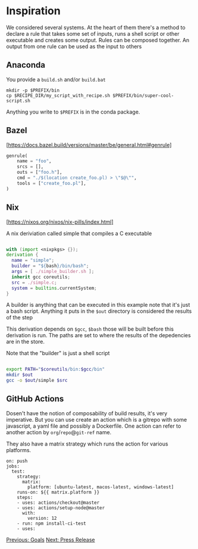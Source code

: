 # Inspiration

We considered several systems. At the heart of them there's a method to declare a rule that takes
some set of inputs, runs a shell script or other executable and creates some output. Rules can
be composed together. An output from one rule can be used as the input to others



## Anaconda
You provide a `build.sh` and/or `build.bat`

```
mkdir -p $PREFIX/bin
cp $RECIPE_DIR/my_script_with_recipe.sh $PREFIX/bin/super-cool-script.sh
```

Anything you write to `$PREFIX` is in the conda package.

## Bazel
[https://docs.bazel.build/versions/master/be/general.html#genrule]

```python
genrule(
    name = "foo",
    srcs = [],
    outs = ["foo.h"],
    cmd = "./$(location create_foo.pl) > \"$@\"",
    tools = ["create_foo.pl"],
)
```


## Nix
[https://nixos.org/nixos/nix-pills/index.html]


A nix deriviation called simple that compiles a C executable
```nix

with (import <nixpkgs> {});
derivation {
  name = "simple";
  builder = "${bash}/bin/bash";
  args = [ ./simple_builder.sh ];
  inherit gcc coreutils;
  src = ./simple.c;
  system = builtins.currentSystem;
}
```

A builder is anything that can be executed in this example note that it's just 
a bash script. Anything it puts in the `$out` directory is considered the results of the step

This derivation depends on `$gcc`, `$bash` those will be built before this derivation is run. The paths
are set to where the results of the depedencies are in the store.


Note that the "builder" is just a shell script

```bash

export PATH="$coreutils/bin:$gcc/bin"
mkdir $out
gcc -o $out/simple $src
```

## GitHub Actions

Dosen't have the notion of composability of build results, it's very imperative.  But you can use create an action
which is a gitrepo with some javascript, a yaml file  and possibly a Dockerfile. One action can refer to another
action by `org`/`repo`@`git-ref` name.

They also have a matrix strategy which runs the action for various platforms.

```
on: push
jobs:
  test:
    strategy:
      matrix:
        platform: [ubuntu-latest, macos-latest, windows-latest]
    runs-on: ${{ matrix.platform }}
    steps:
    - uses: actions/checkout@master
    - uses: actions/setup-node@master
      with:
        version: 12
    - run: npm install-ci-test
    - uses:
 ```




[Previous: Goals](prior-art.md) 
[Next: Press Release](press-release.md) 
